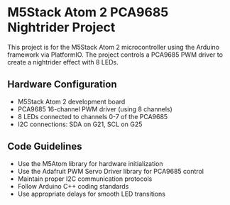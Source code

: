 <!-- Use this file to provide workspace-specific custom instructions to Copilot. For more details, visit https://code.visualstudio.com/docs/copilot/copilot-customization#_use-a-githubcopilotinstructionsmd-file -->

# M5Stack Atom 2 PCA9685 Nightrider Project

This project is for the M5Stack Atom 2 microcontroller using the Arduino framework via PlatformIO. The project controls a PCA9685 PWM driver to create a nightrider effect with 8 LEDs.

## Hardware Configuration
- M5Stack Atom 2 development board
- PCA9685 16-channel PWM driver (using 8 channels)
- 8 LEDs connected to channels 0-7 of the PCA9685
- I2C connections: SDA on G21, SCL on G25

## Code Guidelines
- Use the M5Atom library for hardware initialization
- Use the Adafruit PWM Servo Driver library for PCA9685 control
- Maintain proper I2C communication protocols
- Follow Arduino C++ coding standards
- Use appropriate delays for smooth LED transitions
